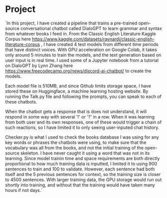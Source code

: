 # Project

`In this project, I have created a pipeline that trains a pre-trained open-source conversational chatbot called DialoGPT to learn grammar and syntax from whatever books I feed in. From the Classic English Literature Kaggle Corpus here https://www.kaggle.com/datasets/raynardj/classic-english-literature-corpus , I have created 4 test models from different time periods that have distinct voices. With GPU acceleration on Google Colab, it takes only around 5 minutes to train the models, and the text generation based on user input is in real time. I used some of a Jupyter notebook from a tutorial on DialoGPT by Lynn Zhang here https://www.freecodecamp.org/news/discord-ai-chatbot/ to create the models.

Each model file is 510MB, and since Github limits storage space, I have stored these on Huggingface, a machine learning hosting website. By running the Talk.py file and following the prompts, you can speak to each of these chatbots. 

When the chatbot gets a response that is does not understand, it will respond in some way with several '!' or '?' in a row. When it was learning from both user and its own responses, one of these would trigger a chain of such reactions, so I have limited it to only seeing user-inputed chat history.

Checker.py is what I used to check the books database I was using for any key words or phrases the chatbots were using, to make sure that the vocabulary was all from the books, and not the initial training of the open-source skeleton. I have never caught it using a word that was not in its learning. Since model trainin time and space requirements are both directly proportional to how much training data is inputted, I limited it to using 900 sentences to train and 100 to validate. However, each sentence had both itself and the 5 previous sentences for context, so the training size is closer to 4500 sentences. With larger training data, the GPU storage would run out shortly into training, and without that the training would have taken many hours if not days.`
